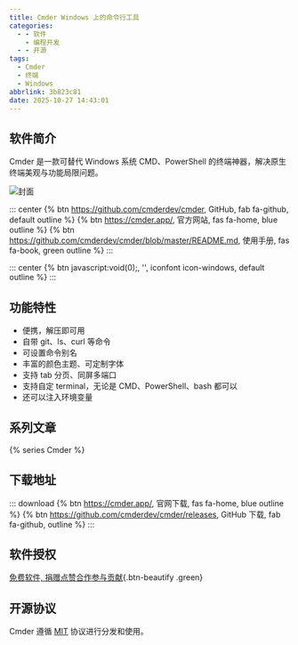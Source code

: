```yaml
---
title: Cmder Windows 上的命令行工具
categories:
  - - 软件
    - 编程开发
  - - 开源
tags:
  - Cmder
  - 终端
  - Windows
abbrlink: 3b823c81
date: 2025-10-27 14:43:01
---
```


## 软件简介

Cmder 是一款可替代 Windows 系统 CMD、PowerShell 的终端神器，解决原生终端美观与功能局限问题。

![封面](/images/cmder.png)

::: center
{% btn https://github.com/cmderdev/cmder, GitHub, fab fa-github, default outline %}
{% btn https://cmder.app/, 官方网站, fas fa-home, blue outline %}
{% btn https://github.com/cmderdev/cmder/blob/master/README.md, 使用手册, fas fa-book, green outline %}
:::

::: center
{% btn javascript:void(0);, '', iconfont icon-windows, default outline %}
:::

## 功能特性

- 便携，解压即可用
- 自带 git、ls、curl 等命令
- 可设置命令别名
- 丰富的颜色主题、可定制字体
- 支持 tab 分页、同屏多端口
- 支持自定 terminal，无论是 CMD、PowerShell、bash 都可以
- 还可以注入环境变量

## 系列文章

{% series Cmder %}

## 下载地址

::: download
{% btn https://cmder.app/, 官网下载, fas fa-home, blue outline %}
{% btn https://github.com/cmderdev/cmder/releases, GitHub 下载, fab fa-github, outline %}
:::

## 软件授权

[免费软件, 捐赠点赞合作参与贡献](https://github.com/cmderdev/cmder){.btn-beautify .green}

## 开源协议

Cmder 遵循 [MIT](https://github.com/cmderdev/cmder?tab=MIT-1-ov-file) 协议进行分发和使用。
